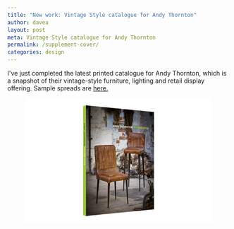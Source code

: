 ```yaml
---
title: "New work: Vintage Style catalogue for Andy Thornton"
author: davea
layout: post
meta: Vintage Style catalogue for Andy Thornton
permalink: /supplement-cover/
categories: design
---
```

I've just completed the latest printed catalogue for Andy Thornton, which is a snapshot of their vintage-style furniture, lighting and retail display offering. Sample spreads are [here.][1]
[<figure><img src="../images/thumb-vintage-style.jpg" alt="cover of vintage style catalogue from andythornton"></figure>][2]

[1]: /vintage-style-from-andy-thornton/
[2]: /vintage-style-from-andy-thornton/

